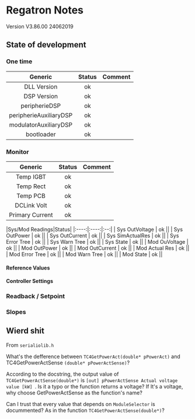 # Regatron Notes
Version V3.86.00 24062019

## State of development

### One time
|Generic|Status|Comment|
|:----:|:----:|:------:|
|DLL Version| ok ||
|DSP Version | ok ||
|peripherieDSP| ok ||
|peripherieAuxiliaryDSP| ok ||
|modulatorAuxiliaryDSP| ok ||
|bootloader| ok ||

 
### Monitor
|Generic|Status|Comment|
|:----:|:----:|:------:|
| Temp IGBT         | ok    ||
| Temp Rect         | ok    ||
| Temp PCB          | ok    ||
| DCLink Volt       | ok    ||
| Primary Current   | ok    ||

|Sys/Mod Readings|Status|
|:----:|:----:|:--:|
| Sys OutVoltage    |   ok  ||
| Sys OutPower      |   ok  ||
| Sys OutCurrent    |   ok  ||
| Sys SimActualRes  |   ok  ||
| Sys Error Tree    |   ok  ||
| Sys Warn  Tree    |   ok  ||
| Sys State         |   ok  ||
| Mod OuVoltage     |   ok  ||
| Mod OutPower      |   ok  ||
| Mod OutCurrent    |   ok  ||
| Mod Actual Res    |   ok  ||
| Mod Error Tree    |   ok  ||
| Mod Warn  Tree    |   ok  ||
| Mod State         |   ok  ||

#### Reference Values

#### Controller Settings

### Readback / Setpoint

### Slopes

## Wierd shit

From `serialiolib.h`

What's the defference between `TC4GetPowerAct(double* pPowerAct)` and TC4GetPowerActSense `(double* pPowerActSense)`?

According to the docstring, the output value of `TC4GetPowerActSense(double*)` is `[out] pPowerActSense	Actual voltage value [kW] `. Is it a typo or the function returns a voltage? If It's a voltage, why choose GetPowerActSense as the function's name?

Can I trust that every value that depends on `ModuleSelector` is docummented? As in the function  `TC4GetPowerActSense(double*)`?
